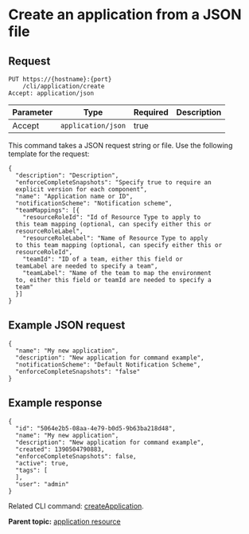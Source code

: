 # Create an application from a JSON file

## Request

```
PUT https://{hostname}:{port}
    /cli/application/create
Accept: application/json

```

|Parameter|Type|Required|Description|
|---------|----|--------|-----------|
|Accept|`application/json`|true| |

This command takes a JSON request string or file. Use the following template for the request:

```
{
  "description": "Description",
  "enforceCompleteSnapshots": "Specify true to require an 
  explicit version for each component",
  "name": "Application name or ID",
  "notificationScheme": "Notification scheme",
  "teamMappings": [{
    "resourceRoleId": "Id of Resource Type to apply to 
  this team mapping (optional, can specify either this or 
  resourceRoleLabel",
    "resourceRoleLabel": "Name of Resource Type to apply 
  to this team mapping (optional, can specify either this or 
  resourceRoleId",
    "teamId": "ID of a team, either this field or 
  teamLabel are needed to specify a team",
    "teamLabel": "Name of the team to map the environment 
  to, either this field or teamId are needed to specify a 
  team"
  }]
}

```

## Example JSON request

```
{
  "name": "My new application",
  "description": "New application for command example",
  "notificationScheme": "Default Notification Scheme",
  "enforceCompleteSnapshots": "false"
}
```

## Example response

```
{
  "id": "5064e2b5-08aa-4e79-b0d5-9b63ba218d48",
  "name": "My new application",
  "description": "New application for command example",
  "created": 1390504790883,
  "enforceCompleteSnapshots": false,
  "active": true,
  "tags": [
  ],
  "user": "admin"
}
```

Related CLI command: [createApplication](udclient_createapplication.md).

**Parent topic:** [application resource](../../com.ibm.udeploy.api.doc/topics/rest_cli_application.md)

